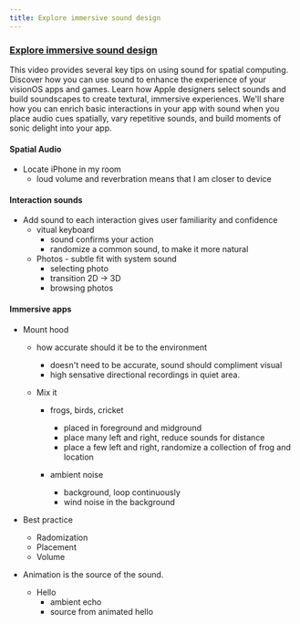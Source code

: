 ```yaml
---
title: Explore immersive sound design
---
```


### [Explore immersive sound design](https://developer.apple.com/videos/play/wwdc2023/10271/)

This video provides several key tips on using sound for spatial computing. Discover how you can use sound to enhance the experience of your visionOS apps and games. Learn how Apple designers select sounds and build soundscapes to create textural, immersive experiences. We'll share how you can enrich basic interactions in your app with sound when you place audio cues spatially, vary repetitive sounds, and build moments of sonic delight into your app.


#### Spatial Audio

- Locate iPhone in my room
    - loud volume and reverbration means that I am closer to device


#### Interaction sounds

- Add sound to each interaction gives user familiarity and confidence
    - vitual keyboard
        - sound confirms your action
        - randomize a common sound, to make it more natural
    - Photos - subtle fit with system sound
        - selecting photo
        - transition 2D -> 3D
        - browsing photos
    

#### Immersive apps

- Mount hood 
    - how accurate should it be to the environment
       
        - doesn't need to be accurate, sound should compliment visual
        - high sensative directional recordings in quiet area.
    - Mix it
        - frogs, birds, cricket 
            - placed in foreground and midground
            - place many left and right, reduce sounds for distance
            - place a few left and right, randomize a collection of frog and location

        - ambient noise
            - background, loop continuously
            - wind noise in the background

- Best practice
    - Radomization
    - Placement
    - Volume

- Animation is the source of the sound. 
    - Hello
        - ambient echo
        - source from animated hello

